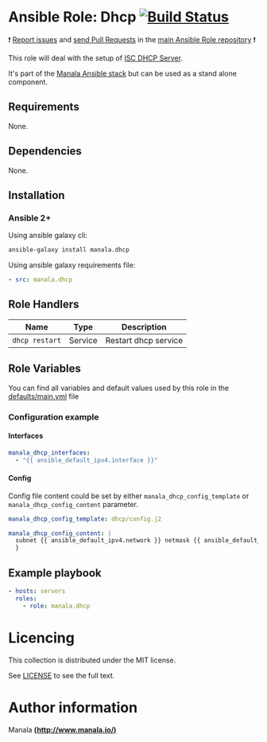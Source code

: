 # Ansible Role: Dhcp [![Build Status](https://travis-ci.org/manala/ansible-role-dhcp.svg?branch=master)](https://travis-ci.org/manala/ansible-role-dhcp)

:exclamation: [Report issues](https://github.com/manala/ansible-roles/issues) and [send Pull Requests](https://github.com/manala/ansible-roles/pulls) in the [main Ansible Role repository](https://github.com/manala/ansible-roles) :exclamation:

This role will deal with the setup of [ISC DHCP Server](https://www.isc.org/downloads/dhcp/).

It's part of the [Manala Ansible stack](http://www.manala.io) but can be used as a stand alone component.

## Requirements

None.

## Dependencies

None.

## Installation

### Ansible 2+

Using ansible galaxy cli:

```bash
ansible-galaxy install manala.dhcp
```

Using ansible galaxy requirements file:

```yaml
- src: manala.dhcp
```

## Role Handlers

| Name           | Type    | Description          |
| -------------- | ------- | -------------------- |
| `dhcp restart` | Service | Restart dhcp service |

## Role Variables

You can find all variables and default values used by this role in the [defaults/main.yml](./defaults/main.yml) file

### Configuration example

#### Interfaces

```yaml
manala_dhcp_interfaces:
  - "{{ ansible_default_ipv4.interface }}"
```

#### Config

Config file content could be set by either `manala_dhcp_config_template` or `manala_dhcp_config_content` parameter.

```yaml
manala_dhcp_config_template: dhcp/config.j2
```

```yaml
manala_dhcp_config_content: |
  subnet {{ ansible_default_ipv4.network }} netmask {{ ansible_default_ipv4.netmask }} {
  }
```

## Example playbook

```yaml
- hosts: servers
  roles:
    - role: manala.dhcp
```

# Licencing

This collection is distributed under the MIT license.

See [LICENSE](https://opensource.org/licenses/MIT) to see the full text.

# Author information

Manala [**(http://www.manala.io/)**](http://www.manala.io)
